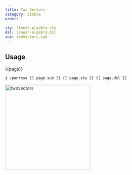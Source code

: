 ```yaml
---
title: Two Vectors
category: Simple
order: 1

sty: linear-algebra.sty
dsl: linear-algebra.dsl
sub: twoVectors.sub
---
```


## Usage

{{page}}

```bash
$ /penrose {{ page.sub }} {{ page.sty }} {{ page.dsl }}
```

<img width="275" alt="twovectors" src="../img/two-vectors.png">
